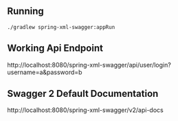 
## Running
```
./gradlew spring-xml-swagger:appRun
```

## Working Api Endpoint
http://localhost:8080/spring-xml-swagger/api/user/login?username=a&password=b


## Swagger 2 Default Documentation
http://localhost:8080/spring-xml-swagger/v2/api-docs